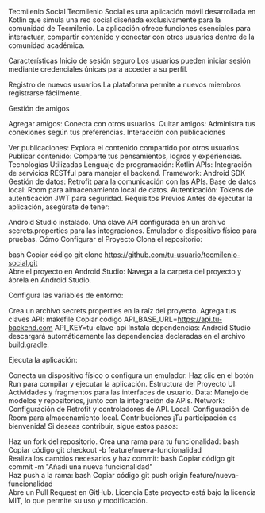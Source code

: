 Tecmilenio Social
Tecmilenio Social es una aplicación móvil desarrollada en Kotlin que simula una red social diseñada exclusivamente para la comunidad de Tecmilenio. La aplicación ofrece funciones esenciales para interactuar, compartir contenido y conectar con otros usuarios dentro de la comunidad académica.

Características
Inicio de sesión seguro
Los usuarios pueden iniciar sesión mediante credenciales únicas para acceder a su perfil.

Registro de nuevos usuarios
La plataforma permite a nuevos miembros registrarse fácilmente.

Gestión de amigos

Agregar amigos: Conecta con otros usuarios.
Quitar amigos: Administra tus conexiones según tus preferencias.
Interacción con publicaciones

Ver publicaciones: Explora el contenido compartido por otros usuarios.
Publicar contenido: Comparte tus pensamientos, logros y experiencias.
Tecnologías Utilizadas
Lenguaje de programación: Kotlin
APIs: Integración de servicios RESTful para manejar el backend.
Framework: Android SDK
Gestión de datos: Retrofit para la comunicación con las APIs.
Base de datos local: Room para almacenamiento local de datos.
Autenticación: Tokens de autenticación JWT para seguridad.
Requisitos Previos
Antes de ejecutar la aplicación, asegúrate de tener:

Android Studio instalado.
Una clave API configurada en un archivo secrets.properties para las integraciones.
Emulador o dispositivo físico para pruebas.
Cómo Configurar el Proyecto
Clona el repositorio:

bash
Copiar código
git clone https://github.com/tu-usuario/tecmilenio-social.git  
Abre el proyecto en Android Studio:
Navega a la carpeta del proyecto y ábrela en Android Studio.

Configura las variables de entorno:

Crea un archivo secrets.properties en la raíz del proyecto.
Agrega tus claves API:
makefile
Copiar código
API_BASE_URL=https://api.tu-backend.com
API_KEY=tu-clave-api
Instala dependencias:
Android Studio descargará automáticamente las dependencias declaradas en el archivo build.gradle.

Ejecuta la aplicación:

Conecta un dispositivo físico o configura un emulador.
Haz clic en el botón Run para compilar y ejecutar la aplicación.
Estructura del Proyecto
UI: Actividades y fragmentos para las interfaces de usuario.
Data: Manejo de modelos y repositorios, junto con la integración de APIs.
Network: Configuración de Retrofit y controladores de API.
Local: Configuración de Room para almacenamiento local.
Contribuciones
¡Tu participación es bienvenida! Si deseas contribuir, sigue estos pasos:

Haz un fork del repositorio.
Crea una rama para tu funcionalidad:
bash
Copiar código
git checkout -b feature/nueva-funcionalidad  
Realiza los cambios necesarios y haz commit:
bash
Copiar código
git commit -m "Añadí una nueva funcionalidad"  
Haz push a la rama:
bash
Copiar código
git push origin feature/nueva-funcionalidad  
Abre un Pull Request en GitHub.
Licencia
Este proyecto está bajo la licencia MIT, lo que permite su uso y modificación.
